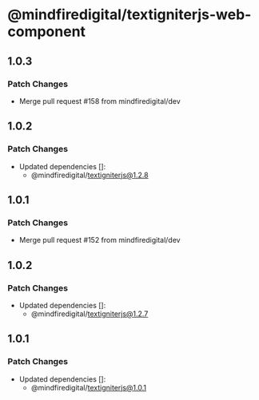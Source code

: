 # @mindfiredigital/textigniterjs-web-component

## 1.0.3

### Patch Changes

- Merge pull request #158 from mindfiredigital/dev

## 1.0.2

### Patch Changes

- Updated dependencies []:
  - @mindfiredigital/textigniterjs@1.2.8

## 1.0.1

### Patch Changes

- Merge pull request #152 from mindfiredigital/dev

## 1.0.2

### Patch Changes

- Updated dependencies []:
  - @mindfiredigital/textigniterjs@1.2.7

## 1.0.1

### Patch Changes

- Updated dependencies []:
  - @mindfiredigital/textigniterjs@1.0.1
